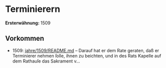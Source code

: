 # Terminierern

**Ersterwähnung:** 1509

## Vorkommen
- 1509: [jahre/1509/README.md](../jahre/1509/README.md) – Darauf hat er dem Rate geraten, daß er Terminierer
nehmen ſolle, ihnen zu beichten, und in des Rats Kapelle
auf dem Rathauſe das Sakrament v...
